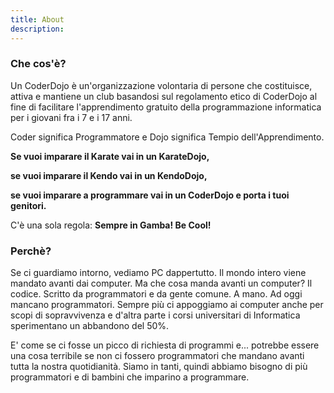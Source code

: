 ```yaml
---
title: About
description: 
---
```


### Che cos'è?

Un CoderDojo è un'organizzazione volontaria di persone che costituisce, attiva e mantiene un club basandosi sul regolamento etico di CoderDojo al fine di facilitare l'apprendimento gratuito della programmazione informatica per i giovani fra i 7 e i 17 anni.

Coder significa Programmatore e Dojo significa Tempio dell'Apprendimento.

**Se vuoi imparare il Karate vai in un KarateDojo,**

**se vuoi imparare il Kendo vai in un KendoDojo,**

**se vuoi imparare a programmare vai in un CoderDojo e porta i tuoi genitori.**

C'è una sola regola: **Sempre in Gamba! Be Cool!**


### Perchè?

Se ci guardiamo intorno, vediamo PC dappertutto. Il mondo intero viene mandato avanti dai computer. Ma che cosa manda avanti un computer? Il codice. Scritto da programmatori e da gente comune. A mano. Ad oggi mancano programmatori. Sempre più ci appoggiamo ai computer anche per scopi di sopravvivenza e d'altra parte i corsi universitari di Informatica sperimentano un abbandono del 50%.

E' come se ci fosse un picco di richiesta di programmi e... potrebbe essere una cosa terribile se non ci fossero programmatori che mandano avanti tutta la nostra quotidianità. Siamo in tanti, quindi abbiamo bisogno di più programmatori e di bambini che imparino a programmare.
